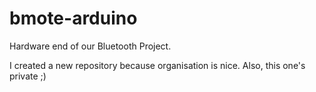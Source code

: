 # bmote-arduino

Hardware end of our Bluetooth Project.

I created a new repository because organisation is nice. 
Also, this one's private ;)
